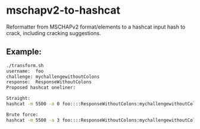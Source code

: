 # mschapv2-to-hashcat
Reformatter from MSCHAPv2 format/elements to a hashcat input hash to crack, including cracking suggestions.

## Example:

```bash
./transform.sh
username:  foo
challenge: mychallengewithoutColons
response:  ResponseWithoutColons
Proposed hashcat oneliner:

Straight:
hashcat -m 5500 -a 0 foo::::ResponseWithoutColons:mychallengewithoutColons example.dict

Brute force:
hashcat -m 5500 -a 3 foo::::ResponseWithoutColons:mychallengewithoutColons
```
